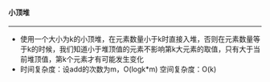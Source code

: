 #### 小顶堆
---
* 使用一个大小为k的小顶堆，在元素数量小于k时直接入堆，否则在元素数量等于k的时候，我们知道小于堆顶值的元素不影响第k大元素的取值，只有大于当前堆顶值，第k个元素才有可能发生变化
* 时间复杂度：设add的次数为m，O(logk\*m) 空间复杂度：O(k)
